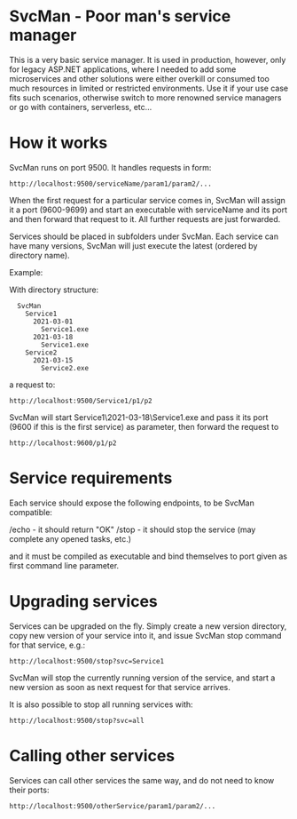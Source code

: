 # SvcMan - Poor man's service manager

This is a very basic service manager. It is used in production, however, only for legacy ASP.NET applications, where I needed to add some microservices and other solutions were either overkill or consumed too much resources in limited or restricted environments. Use it if your use case fits such scenarios, otherwise switch to more renowned service managers or go with containers, serverless, etc...

# How it works

SvcMan runs on port 9500. It handles requests in form:

```
http://localhost:9500/serviceName/param1/param2/...
```

When the first request for a particular service comes in, SvcMan will assign it a port (9600-9699) and start an executable with serviceName and its port and then forward that request to it. All further requests are just forwarded.

Services should be placed in subfolders under SvcMan. Each service can have many versions, SvcMan will just execute the latest (ordered by directory name).

Example:

With directory structure:

```
  SvcMan
    Service1
      2021-03-01
        Service1.exe
      2021-03-18
        Service1.exe
    Service2
      2021-03-15
        Service2.exe
```

a request to: 

```
http://localhost:9500/Service1/p1/p2
```

SvcMan will start Service1\2021-03-18\Service1.exe and pass it its port (9600 if this is the first service) as parameter, then forward the request to

```
http://localhost:9600/p1/p2
```

# Service requirements

Each service should expose the following endpoints, to be SvcMan compatible:

/echo - it should return "OK"
/stop - it should stop the service (may complete any opened tasks, etc.)

and it must be compiled as executable and bind themselves to port given as first command line parameter.

# Upgrading services

Services can be upgraded on the fly. Simply create a new version directory, copy new version of your service into it, and issue SvcMan stop command for that service, e.g.:

```
http://localhost:9500/stop?svc=Service1
```

SvcMan will stop the currently running version of the service, and start a new version as soon as next request for that service arrives.

It is also possible to stop all running services with:

```
http://localhost:9500/stop?svc=all
```

# Calling other services

Services can call other services the same way, and do not need to know their ports:

```
http://localhost:9500/otherService/param1/param2/...
```

